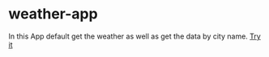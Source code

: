 # weather-app
In this App default get the weather as well as get the data by city name.
<a href="https://sayan39.github.io/weather-app/">Try it</a>
